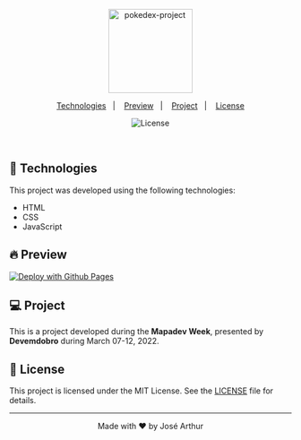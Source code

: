 <p align="middle">
  <img alt="pokedex-project" src="https://o.remove.bg/downloads/89ad7c95-4357-45ed-9a68-91ad73dbd3fb/image-removebg-preview.png" width="150px" /> 
</p>

<p align="center">
  <a href="#technologies">Technologies</a>&nbsp;&nbsp;&nbsp;|&nbsp;&nbsp;&nbsp;
  <a href="#-preview">Preview</a>&nbsp;&nbsp;&nbsp;|&nbsp;&nbsp;&nbsp;
  <a href="#-project">Project</a>&nbsp;&nbsp;&nbsp;|&nbsp;&nbsp;&nbsp;
  <a href="#-license">License</a>
</p>

<p align="center">
  <img  src="https://img.shields.io/static/v1?label=license&message=MIT&color=5965E0&labelColor=121214" alt="License" herf="">
  
 </p>

<br>

## 🧪 Technologies

This project was developed using the following technologies:

- HTML
- CSS
- JavaScript

## 🔥 Preview

[![Deploy with Github Pages](https://vercel.com/button)](https://arthurap52.github.io/Pokedex-project/)

## 💻 Project

This is a project developed during the **Mapadev Week**, presented by **Devemdobro** during March 07-12, 2022.

## 📝 License

This project is licensed under the MIT License. See the [LICENSE](https://github.com/Arthurap52/Pokedex-project/blob/main/LICENSE) file for details.

---

<p align="center">Made with ❤️ by José Arthur</p>
